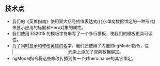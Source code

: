 ## 技术点

- 我们的《英雄指南》使用双大括号插值表达式({{}}:单向数据绑定的一种形式)来显示应用的标题和Hero对象的属性。
- 我们使用 ES2015 的模板字符串写了一个多行模板，使我们的模板更具可读性。
- 为了同时显示和修改英雄的名字，我们还使用了内置的ngModel指令，往<input>元素上添加了双向数据绑定。
- ngModel指令将这些修改传播到每一个对hero.name的其它绑定。
